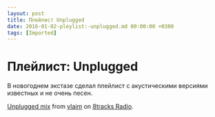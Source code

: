 ```yaml
---
layout: post
title: Плейлист Unplugged
date: 2016-01-02-pleylist:-unplugged.md 00:00:00 +0300
tags: [Imported]
---
```

# Плейлист: Unplugged

В новогоднем экстазе сделал плейлист с акустическими версиями известных и не очень песен. 

[Unplugged mix](http://8tracks.com/vlaim/unplugged-mix?utm_medium=referral&utm_content=mix-page&utm_campaign=embed_button) from [vlaim](http://8tracks.com/vlaim?utm_medium=referral&utm_content=mix-page&utm_campaign=embed_button) on [8tracks Radio](http://8tracks.com?utm_medium=referral&utm_content=mix-page&utm_campaign=embed_button).
